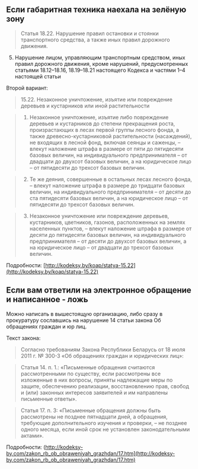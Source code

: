 ## Если габаритная техника наехала на зелёную зону

>Статья 18.22. Нарушение правил остановки и стоянки транспортного средства, а также иных правил дорожного движения.
5. Нарушение лицом, управляющим транспортным средством, иных правил дорожного движения, кроме нарушений, предусмотренных статьями 18.12–18.16, 18.19–18.21 настоящего Кодекса и частями 1–4 настоящей статьи

Второй вариант:

>15.22. Незаконное уничтожение, изъятие или повреждение деревьев и кустарников или иной растительности 

>1. Незаконное уничтожение, изъятие либо повреждение деревьев и кустарников до степени прекращения роста, произрастающих в лесах первой группы лесного фонда, а также древесно-кустарниковой растительности (насаждений), не входящих в лесной фонд, включая сеянцы и саженцы, – влекут наложение штрафа в размере от пяти до пятидесяти базовых величин, на индивидуального предпринимателя – от двадцати до двухсот базовых величин, а на юридическое лицо – от пятидесяти до трехсот базовых величин.

>2. Те же деяния, совершенные в остальных лесах лесного фонда, – влекут наложение штрафа в размере до тридцати базовых величин, на индивидуального предпринимателя – от десяти до ста пятидесяти базовых величин, а на юридическое лицо – от пятидесяти до трехсот базовых величин.

>3. Незаконное уничтожение или повреждение деревьев, кустарников, цветников, газонов, расположенных на землях населенных пунктов, – влекут наложение штрафа в размере от десяти до пятидесяти базовых величин, на индивидуального предпринимателя – от десяти до двухсот базовых величин, а на юридическое лицо – от двадцати до трехсот базовых величин.

Подробности: [http://kodeksy.by/koap/statya-15.22](http://kodeksy.by/koap/statya-15.22)

## Если вам ответили на электронное обращение и написанное - ложь

Можно написать в вышестоящую организацию, либо сразу в прокуратуру сославшись на нарушение 14 статьи закона Об обращениях граждан и юр лиц. 

Текст закона:

>Согласно требованиям Закона Республики Беларусь от 18 июля 2011 г. № 300-З «Об обращениях граждан и юридических лиц»:

>Статья 14. п. 1.: «Письменные обращения считаются рассмотренными по существу, если рассмотрены все изложенные в них вопросы, приняты надлежащие меры по защите, обеспечению реализации, восстановлению прав, свобод и (или) законных интересов заявителей и им направлены письменные ответы».

>Статья 17. п. 3: «Письменные обращения должны быть рассмотрены не позднее пятнадцати дней, а обращения, требующие дополнительного изучения и проверки, – не позднее одного месяца, если иной срок не установлен законодательными актами».

Подробности: (http://kodeksy-by.com/zakon_rb_ob_obraweniyah_grazhdan/17.htm](http://kodeksy-by.com/zakon_rb_ob_obraweniyah_grazhdan/17.htm)
